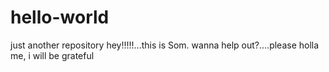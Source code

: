 # hello-world
just another repository
hey!!!!!...this is Som.
wanna help out?....please holla me, i will be grateful
